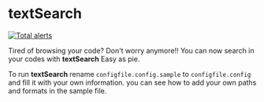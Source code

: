 #     textSearch

[![Total alerts](https://img.shields.io/lgtm/alerts/g/saadati944/textSearch.svg?logo=lgtm&logoWidth=18)](https://lgtm.com/projects/g/saadati944/textSearch/alerts/)


Tired of browsing your code? Don't worry anymore!!
You can now search in your codes with **textSearch** Easy as pie.

To run **textSearch** rename `configfile.config.sample` to `configfile.config` and fill it with your own information.
you can see how to add your own paths and formats in the sample file.
